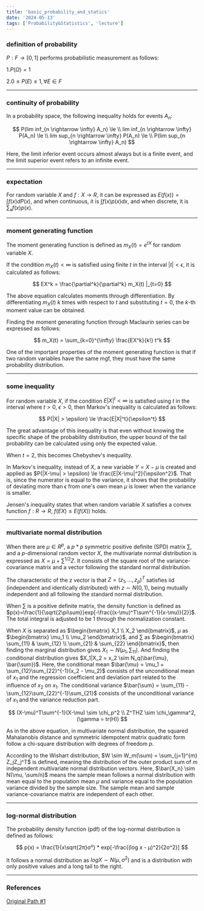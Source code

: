 ```yaml
---
title: 'basic_probability_and_statics'
date: '2024-05-13'
tags: ['Probability&Statistics', 'lecture']
---
```


### definition of probability

$P : F \rightarrow [0, 1]$ performs probabilistic measurement as follows:

1.$P(\Omega)=1$

2.$0 \le P(E) \le 1, \forall E \in F$

---

### continuity of probability

In a probability space, the following inequality holds for events $A_n$:

$$
P(lim inf_{n \rightarrow \infty} A_n) \le \\
lim inf_{n \rightarrow \infty} P(A_n) \le \\
lim sup_{n \rightarrow \infty} P(A_n) \le \\
P(lim sup_{n \rightarrow \infty} A_n)
$$

Here, the limit inferior event occurs almost always but is a finite event, and the limit superior event refers to an infinite event.

---

### expectation

For random variable $X$ and $f : X \rightarrow R$, it can be expressed as $E(f(x)) = \int f(x)dP(x)$, and when continuous, it is $\int f(x)p(x)dx$, and when discrete, it is $\sum_x f(x)p(x)$.

---

### moment generating function

The moment generating function is defined as $m_X(t) = e^{tX}$ for random variable $X$.

If the condition $m_X(t) < \infty$ is satisfied using finite $t$ in the interval $|t| < \epsilon$, it is calculated as follows:

$$
EX^k = \frac{\partial^k}{\partial^k} m_X(t) |_{t=0}
$$

The above equation calculates moments through differentiation. By differentiating $m_X(t)$ $k$ times with respect to $t$ and substituting $t=0$, the $k$-th moment value can be obtained.

Finding the moment generating function through Maclaurin series can be expressed as follows:

$$
m_X(t) = \sum_{k=0}^{\infty} \frac{EX^k}{k!} t^k
$$

One of the important properties of the moment generating function is that if two random variables have the same mgf, they must have the same probability distribution.

---

### some inequality

For random variable $X$, if the condition $E|X|^t < \infty$ is satisfied using $t$ in the interval where $t > 0$, $\epsilon > 0$, then Markov's inequality is calculated as follows:

$$
P(|X| > \epsilon) \le \frac{E|X|^t}{\epsilon^t}
$$

The great advantage of this inequality is that even without knowing the specific shape of the probability distribution, the upper bound of the tail probability can be calculated using only the expected value.

When $t=2$, this becomes Chebyshev's inequality.

In Markov's inequality, instead of $X$, a new variable $Y = X-\mu$ is created and applied as $P(|X-\mu| > \epsilon) \le \frac{E|X-\mu|^2}{\epsilon^2}$. That is, since the numerator is equal to the variance, it shows that the probability of deviating more than $\epsilon$ from one's own mean $\mu$ is lower when the variance is smaller.

Jensen's inequality states that when random variable $X$ satisfies a convex function $f : R \rightarrow R$, $f(EX) \le E(f(X))$ holds.

---

### multivariate normal distribution

When there are $\mu \in R^p$, a $p*p$ symmetric positive definite (SPD) matrix $\sum$, and a $p$-dimensional random vector $X$, the multivariate normal distribution is expressed as $X=\mu + \sum^{1/2} Z$. It consists of the square root of the variance-covariance matrix and a vector following the standard normal distribution.

The characteristic of the z vector is that $Z = (z_1, ..., z_p)^T$ satisfies iid (independent and identically distributed) with $z \sim N(0,1)$, being mutually independent and all following the standard normal distribution.

When $\sum$ is a positive definite matrix, the density function is defined as $p(x)=\frac{1}{\sqrt{2\pi\sum}}exp[-\frac{(x-\mu)^T\sum^{-1}(x-\mu)}{2}]$. The total integral is adjusted to be 1 through the normalization constant.

When $X$ is separated as $\begin{bmatrix} X_1 \\ X_2 \end{bmatrix}$, $\mu$ as $\begin{bmatrix} \mu_1 \\ \mu_2 \end{bmatrix}$, and $\sum$ as $\begin{bmatrix} \sum_{11} & \sum_{12} \\ \sum_{21} & \sum_{22} \end{bmatrix}$, then finding the marginal distribution gives $X_1 \sim N(\mu_1, \sum_{11})$. And finding the conditional distribution gives $X_1|X_2 = x_2 \sim N_q(\bar{\mu}, \bar{\sum})$. Here, the conditional mean $\bar{\mu} = \mu_1 + \sum_{12}\sum_{22}^{-1}(x_2 - \mu_2)$ consists of the unconditional mean of $x_1$ and the regression coefficient and deviation part related to the influence of $x_2$ on $x_1$. The conditional variance $\bar{\sum} = \sum_{11} - \sum_{12}\sum_{22}^{-1}\sum_{21}$ consists of the unconditional variance of $x_1$ and the variance reduction part.

$$
(X-\mu)^T\sum^{-1}(X-\mu) \sim \chi_p^2 \\
Z^THZ \sim \chi_\gamma^2, (\gamma = tr(H))
$$

As in the above equation, in multivariate normal distribution, the squared Mahalanobis distance and symmetric idempotent matrix quadratic form follow a chi-square distribution with degrees of freedom $p$.

According to the Wishart distribution, $W \sim W_m(\sum) = \sum_{j=1}^{m} Z_jZ_j^T$ is defined, meaning the distribution of the outer product sum of $m$ independent multivariate normal distribution vectors. Here, $\bar{X_n} \sim N(\mu, \sum/n)$ means the sample mean follows a normal distribution with mean equal to the population mean $\mu$ and variance equal to the population variance divided by the sample size. The sample mean and sample variance-covariance matrix are independent of each other.

---

### log-normal distribution

The probability density function (pdf) of the log-normal distribution is defined as follows:

$$
p(x) = \frac{1}{x\sqrt{2π}σ²} * exp[-\frac{(log x - μ)^2}{2σ^2}]
$$

It follows a normal distribution as $log X \sim N(\mu, \sigma^2)$ and is a distribution with only positive values and a long tail to the right.

---

### References

[Original Path #1](https://www.dropbox.com/scl/fi/buhj2z45ghs4wzclvagom/Chap4-probStat.pdf?rlkey=7lxxfr6m7sgwsc62k870oinkd&e=1&dl=0)



